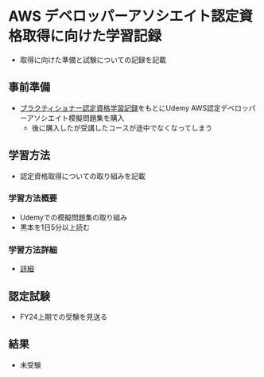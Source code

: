 # AWS デベロッパーアソシエイト認定資格取得に向けた学習記録

- 取得に向けた準備と試験についての記録を記載

## 事前準備

- [プラクティショナー認定資格学習記録](https://github.com/Tomoki-Kitano/aws-cloud-practitioner-notes)をもとにUdemy AWS認定デベロッパーアソシエイト模擬問題集を購入
  - 後に購入したが受講したコースが途中でなくなってしまう

## 学習方法

- 認定資格取得についての取り組みを記載

### 学習方法概要

- Udemyでの模擬問題集の取り組み
- 黒本を1日5分以上読む

### 学習方法詳細

- [詳細](notes/learing.md)

## 認定試験

- FY24上期での受験を見送る

## 結果

- 未受験
